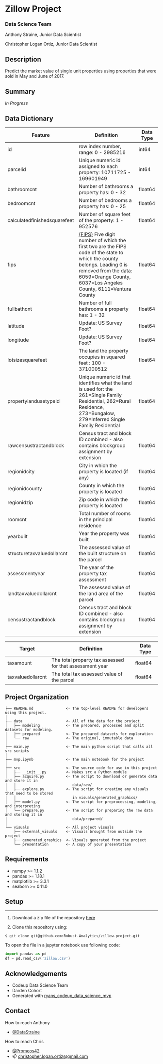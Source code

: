 # Zillow Project

### Data Science Team
Anthony Straine,
Junior Data Scientist

Christopher Logan Ortiz,
Junior Data Scientist

## Description
Predict the market value of single unit properties using properties that were sold in May and June of 2017.

## Summary
_In Progress_

## Data Dictionary
| Feature | Definition | Data Type | 
| --- | --- | --- |
| id | row index number, range: 0 - 2985216 | int64 |
| parcelid | Unique numeric id assigned to each property: 10711725 - 169601949  | int64 |
| bathroomcnt | Number of bathrooms a property has: 0 - 32 | float64 | 
| bedroomcnt | Number of bedrooms a property has: 0 - 25  | float64 |
| calculatedfinishedsquarefeet | Number of square feet of the property: 1 - 952576 | float64 |
| fips | [(FIPS)](https://transition.fcc.gov/oet/info/maps/census/fips/fips.txt) Five digit number of which the first two are the FIPS code of the state to which the county belongs. Leading 0 is removed from the data: 6059=Orange County, 6037=Los Angeles County, 6111=Ventura County | float64 |
| fullbathcnt | Number of full bathrooms a property has: 1 - 32 | float64 |
| latitude| Update: US Survey Foot? | float64 |
| longitude | Update: US Survey Foot? | float64 |
| lotsizesquarefeet |The land the property occupies in squared feet : 100 - 371000512 | float64 |
| propertylandusetypeid | Unique numeric id that identifies what the land is used for: the 261=Single Family Residential, 262=Rural Residence, 273=Bungalow, 279=Inferred Single Family Residential | float64 |
| rawcensustractandblock | Census tract and block ID combined - also contains blockgroup assignment by extension | float64 |
| regionidcity |  City in which the property is located (if any) | float64 |
| regionidcounty | County in which the property is located | float64 |
| regionidzip | Zip code in which the property is located | float64 |
| roomcnt | Total number of rooms in the principal residence | float64 |
| yearbuilt | Year the property was built | float64 |
| structuretaxvaluedollarcnt | The assessed value of the built structure on the parcel | float64 |
| assessmentyear | The year of the property tax assessment  | float64 |
| landtaxvaluedollarcnt | The assessed value of the land area of the parcel | float64 |
| censustractandblock | Census tract and block ID combined - also contains blockgroup assignment by extension | float64 |
 
| Target | Definition | Data Type |
| --- | --- | --- |
| taxamount | The total property tax assessed for that assessment year | float64 |
| taxvaluedollarcnt |The total tax assessed value of the parcel | float64 |


## Project Organization
```
├── README.md               <- The top-level README for developers using this project.
│
├── data                    <- All of the data for the project
│   ├── modeling            <- The prepared, processed and split datasets for modeling.
│   ├── prepared            <- The prepared datasets for exploration
│   └── raw                 <- The original, immutable data
│
├── main.py                 <- The main python script that calls all src scripts
│
├── mvp.ipynb               <- The main notebook for the project
│
├── src                     <- The source code for use in this project
│   ├── __init__.py         <- Makes src a Python module
│   ├── acquire.py          <- The script to download or generate data and store it in
│   │                          data/raw/
│   ├── explore.py          <- The script for creating any visuals that need to be stored
│   │                          in visuals/generated_graphics/
│   ├── model.py            <- The script for preprocessing, modeling, and interpreting
│   └── prepare.py          <- The script for preparing the raw data and storing it in
│                              data/prepared/
│
└── visuals                 <- All project visuals
    ├── external_visuals    <- Visuals brought from outside the project
    ├── generated_graphics  <- Visuals generated from the project
    └── presentation        <- A copy of your presentation
```

## Requirements
- numpy >= 1.1.2
- pandas >= 1.18.1
- matplotlib >= 3.3.1
- seaborn >= 0.11.0

## Setup
---
1. Download a zip file of the repository [here](https://github.com/Robust-Analytics/zillow-project/archive/main.zip)

2. Clone this repository using:

```
$ git clone git@github.com:Robust-Analytics/zillow-project.git
```

To open the file in a jupyter notebook use following code:
``` python
import pandas as pd
df = pd.read_csv('zillow.csv')
```

## Acknowledgements
- Codeup Data Science Team
- Darden Cohort
- Generated with [ryans_codeup_data_science_mvp](https://github.com/RyanMcCall/-ryans_codeup_data_science_mvp)

## Contact
How to reach Anthony
- [@DataStraine](https://twitter.com/datastraine)

How to reach Chris
- [@Promeos42](https://twitter.com/Promeos42)
- 📫 christopher.logan.ortiz@gmail.com